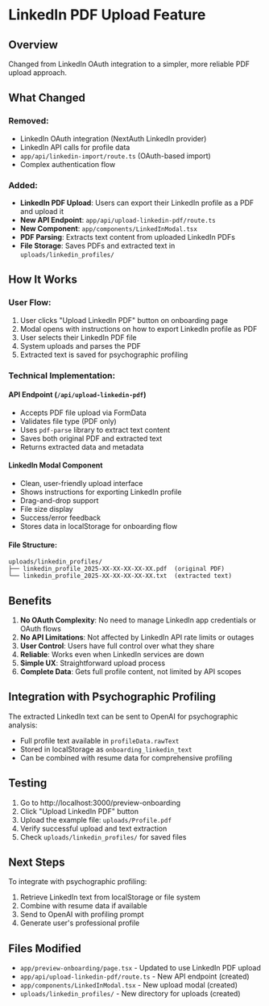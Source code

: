 # LinkedIn PDF Upload Feature

## Overview
Changed from LinkedIn OAuth integration to a simpler, more reliable PDF upload approach.

## What Changed

### Removed:
- LinkedIn OAuth integration (NextAuth LinkedIn provider)
- LinkedIn API calls for profile data
- `app/api/linkedin-import/route.ts` (OAuth-based import)
- Complex authentication flow

### Added:
- **LinkedIn PDF Upload**: Users can export their LinkedIn profile as a PDF and upload it
- **New API Endpoint**: `app/api/upload-linkedin-pdf/route.ts`
- **New Component**: `app/components/LinkedInModal.tsx`
- **PDF Parsing**: Extracts text content from uploaded LinkedIn PDFs
- **File Storage**: Saves PDFs and extracted text in `uploads/linkedin_profiles/`

## How It Works

### User Flow:
1. User clicks "Upload LinkedIn PDF" button on onboarding page
2. Modal opens with instructions on how to export LinkedIn profile as PDF
3. User selects their LinkedIn PDF file
4. System uploads and parses the PDF
5. Extracted text is saved for psychographic profiling

### Technical Implementation:

#### API Endpoint (`/api/upload-linkedin-pdf`)
- Accepts PDF file upload via FormData
- Validates file type (PDF only)
- Uses `pdf-parse` library to extract text content
- Saves both original PDF and extracted text
- Returns extracted data and metadata

#### LinkedIn Modal Component
- Clean, user-friendly upload interface
- Shows instructions for exporting LinkedIn profile
- Drag-and-drop support
- File size display
- Success/error feedback
- Stores data in localStorage for onboarding flow

#### File Structure:
```
uploads/linkedin_profiles/
├── linkedin_profile_2025-XX-XX-XX-XX-XX.pdf  (original PDF)
└── linkedin_profile_2025-XX-XX-XX-XX-XX.txt  (extracted text)
```

## Benefits

1. **No OAuth Complexity**: No need to manage LinkedIn app credentials or OAuth flows
2. **No API Limitations**: Not affected by LinkedIn API rate limits or outages
3. **User Control**: Users have full control over what they share
4. **Reliable**: Works even when LinkedIn services are down
5. **Simple UX**: Straightforward upload process
6. **Complete Data**: Gets full profile content, not limited by API scopes

## Integration with Psychographic Profiling

The extracted LinkedIn text can be sent to OpenAI for psychographic analysis:
- Full profile text available in `profileData.rawText`
- Stored in localStorage as `onboarding_linkedin_text`
- Can be combined with resume data for comprehensive profiling

## Testing

1. Go to http://localhost:3000/preview-onboarding
2. Click "Upload LinkedIn PDF" button
3. Upload the example file: `uploads/Profile.pdf`
4. Verify successful upload and text extraction
5. Check `uploads/linkedin_profiles/` for saved files

## Next Steps

To integrate with psychographic profiling:
1. Retrieve LinkedIn text from localStorage or file system
2. Combine with resume data if available
3. Send to OpenAI with profiling prompt
4. Generate user's professional profile

## Files Modified

- `app/preview-onboarding/page.tsx` - Updated to use LinkedIn PDF upload
- `app/api/upload-linkedin-pdf/route.ts` - New API endpoint (created)
- `app/components/LinkedInModal.tsx` - New upload modal (created)
- `uploads/linkedin_profiles/` - New directory for uploads (created)
